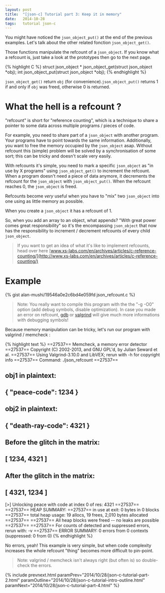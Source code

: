 ```yaml
---
layout: post
title:  "[json-c] Tutorial part 3: Keep it in memory"
date:   2014-10-28
tags:   tutorial json-c
---
```

You might have noticed the `json_object_put()` at the end of the previous examples. Let's talk about the other related fonction `json_object_get()`.

Those functions manipulate the refcount of a `json_object`. If you know what a refcount is, just take a look at the prototypes then go to the next page.

{% highlight C %}
struct json_object * json_object_get(struct json_object *obj);
int json_object_put(struct json_object *obj);
{% endhighlight %}

`json_object_get()` return `obj` (for convenience).`json_object_put()` returns 1 if and only if `obj` was freed, otherwise 0 is returned.

# What the hell is a refcount ?

"refcount" is short for "reference counting", which is a technique to share a pointer to some data across multiple programs / pieces of code.

For example, you need to share part of a `json_object` with another program. Your programs have to point towards the same information. Additionally, you want to free the memory occupied by the `json_object` asap. Without refcount this (simple) problem will be solved by a synchronisation of some sort; this can be tricky and doesn't scale very easily.

With refcounts it's simple, you need to mark a specific `json_object` as "in use by X programs" using `json_object_get()` to increment the refcount. When a program doesn't need a piece of data anymore, it decrements the refcount for the `json_object` with `json_object_put()`. When the refcount reaches 0, the `json_object` is freed.

Refcounts become *very* useful when you have to "mix" two `json_object` into one using as little memory as possible.

When you create a `json_object` it has a refcount of 1.

So, when you add an array to an object, what appends? "With great power comes great responsibility" so it's the encompassing `json_object` that now has the responsibility to increment / decrement refcounts of every child `json_object`.

> If you want to get an idea of what it's like to implement refcounts, head over here [www.xs-labs.com/en/archives/articles/c-reference-counting/](http://www.xs-labs.com/en/archives/articles/c-reference-counting/)

# Example

{% gist alan-mushi/19546a0e2c6bd4e059fd json_refcount.c %}

> Note: You really want to compile this program with the the "-g -O0" option (add debug symbols, disable optimization).
> In case you made an error on refcount, [gdb](https://cs.baylor.edu/~donahoo/tools/gdb/tutorial.html) or [valgrind](http://valgrind.org/docs/manual/quick-start.html) will give much more informations with debugging symbols!

Because memory manipulation can be tricky, let's run our program with valgrind / memcheck :

{% highlight text %}
==27537== Memcheck, a memory error detector
==27537== Copyright (C) 2002-2013, and GNU GPL'd, by Julian Seward et al.
==27537== Using Valgrind-3.10.0 and LibVEX; rerun with -h for copyright info
==27537== Command: ./json_refcount
==27537==

obj1 in plaintext:
---
{ "peace-code": 1234 }
---

obj2 in plaintext:
---
{ "death-ray-code": 4321 }
---

Before the glitch in the matrix:
---
[ 1234, 4321 ]
---

After the glitch in the matrix:
---
[ 4321, 1234 ]
---

[>] Unlocking peace with code at index 0 of res: 4321
==27537==
==27537== HEAP SUMMARY:
==27537==     in use at exit: 0 bytes in 0 blocks
==27537==   total heap usage: 19 allocs, 19 frees, 2,010 bytes allocated
==27537==
==27537== All heap blocks were freed -- no leaks are possible
==27537==
==27537== For counts of detected and suppressed errors, rerun with: -v
==27537== ERROR SUMMARY: 0 errors from 0 contexts (suppressed: 0 from 0)
{% endhighlight %}

No errors, yeah! This example is very simple, but when code complexity increases the whole refcount "thing" becomes more difficult to pin-point.

> Note: valgrind / memcheck isn't always right (but often is) so double-check the errors.

{% include prevnext.html paramPrev="2014/10/28/json-c-tutorial-part-2.html" paramOutline="2014/10/28/json-c-tutorial-intro-outline.html" paramNext="2014/10/28/json-c-tutorial-part-4.html" %}

